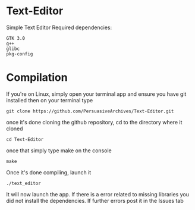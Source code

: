 # Text-Editor
Simple Text Editor
Required dependencies:
```
GTK 3.0
g++
glibc
pkg-config
```

# Compilation
If you're on Linux, simply open your terminal app and ensure you have git installed then on your terminal type
```
git clone https://github.com/PersuasiveArchives/Text-Editor.git
```
once it's done cloning the github repository, cd to the directory where it cloned
```
cd Text-Editor
```
once that simply type make on the console
```
make
```
Once it's done compiling, launch it

```
./text_editor
```
It will now launch the app. If there is a error related to missing libraries you did not install the dependencies. If further errors post it in the Issues tab
